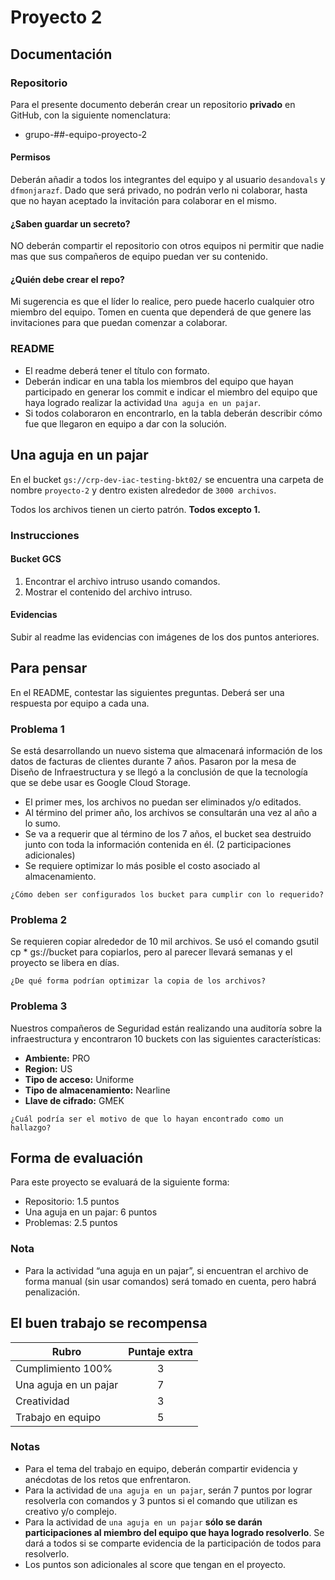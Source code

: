 # Proyecto 2

## Documentación

### Repositorio

Para el presente documento deberán crear un repositorio **privado** en GitHub, con la siguiente nomenclatura: 

- grupo-##-equipo-proyecto-2
 
#### Permisos

Deberán añadir a todos los integrantes del equipo y al usuario `desandovals` y `dfmonjarazf`. Dado que será privado, no podrán verlo ni colaborar, hasta que no hayan aceptado la invitación para colaborar en el mismo. 

#### ¿Saben guardar un secreto? 

NO deberán compartir el repositorio con otros equipos ni permitir que nadie mas que sus compañeros de equipo puedan ver su contenido. 

#### ¿Quién debe crear el repo? 

Mi sugerencia es que el líder lo realice, pero puede hacerlo cualquier otro miembro del equipo. Tomen en cuenta que dependerá de que genere las invitaciones para que puedan comenzar a colaborar.

### README

- El readme deberá tener el título con formato. 
- Deberán indicar en una tabla los miembros del equipo que hayan participado en generar los commit e indicar el miembro del equipo que haya logrado realizar la actividad `Una aguja en un pajar`. 
- Si todos colaboraron en encontrarlo, en la tabla deberán describir cómo fue que llegaron en equipo a dar con la solución. 

## Una aguja en un pajar

En el bucket `gs://crp-dev-iac-testing-bkt02/` se encuentra una carpeta de nombre `proyecto-2` y dentro existen alrededor de `3000 archivos`. 

Todos los archivos tienen un cierto patrón. **Todos excepto 1.**

### Instrucciones

#### Bucket GCS

1. Encontrar el archivo intruso usando comandos. 
2. Mostrar el contenido del archivo intruso. 

#### Evidencias

Subir al readme las evidencias con imágenes de los dos puntos anteriores. 

## Para pensar

En el README, contestar las siguientes preguntas. Deberá ser una respuesta por equipo a cada una. 


### Problema 1

Se está desarrollando un nuevo sistema que almacenará información de los datos de facturas de clientes durante 7 años. Pasaron por la mesa de Diseño de Infraestructura y se llegó a la conclusión de que la tecnología que se debe usar es Google Cloud Storage. 

- El primer mes, los archivos no puedan ser eliminados y/o editados. 
- Al término del primer año, los archivos se consultarán una vez al año a lo sumo. 
- Se va a requerir que al término de los 7 años, el bucket sea destruido junto con toda la información contenida en él. (2 participaciones adicionales)
- Se requiere optimizar lo más posible el costo asociado al almacenamiento. 

```
¿Cómo deben ser configurados los bucket para cumplir con lo requerido? 
```

### Problema 2

Se requieren copiar alrededor de 10 mil archivos. Se usó el comando gsutil cp * gs://bucket para copiarlos, pero al parecer llevará semanas y el proyecto se libera en días. 

```
¿De qué forma podrían optimizar la copia de los archivos? 
```

### Problema 3

Nuestros compañeros de Seguridad están realizando una auditoría sobre la infraestructura y encontraron 10 buckets con las siguientes características: 

- **Ambiente:** PRO 
- **Region:** US
- **Tipo de acceso:** Uniforme
- **Tipo de almacenamiento:** Nearline
- **Llave de cifrado:** GMEK 

```
¿Cuál podría ser el motivo de que lo hayan encontrado como un hallazgo? 
``` 

## Forma de evaluación 

Para este proyecto se evaluará de la siguiente forma: 

- Repositorio: 1.5 puntos 
- Una aguja en un pajar: 6 puntos
- Problemas: 2.5 puntos

### Nota

- Para la actividad “una aguja en un pajar”, si encuentran el archivo de forma manual (sin usar comandos) será tomado en cuenta, pero habrá penalización. 


## El buen trabajo se recompensa

<div align="center">

| Rubro                 | Puntaje extra     |
| --------------------- | :---------------: |
| Cumplimiento 100%     | 3 |
| Una aguja en un pajar | 7 | 
| Creatividad           | 3 |
| Trabajo en equipo     | 5 |
 
 </div align="center">

### Notas

- Para el tema del trabajo en equipo, deberán compartir evidencia y anécdotas de los retos que enfrentaron. 
- Para la actividad de `una aguja en un pajar`, serán 7 puntos por lograr resolverla con comandos y 3 puntos si el comando que utilizan es creativo y/o complejo. 
- Para la actividad de `una aguja en un pajar` **sólo se darán participaciones al miembro del equipo que haya logrado resolverlo**. Se dará a todos si se comparte evidencia de la participación de todos para resolverlo. 
- Los puntos son adicionales al score que tengan en el proyecto.  

 

